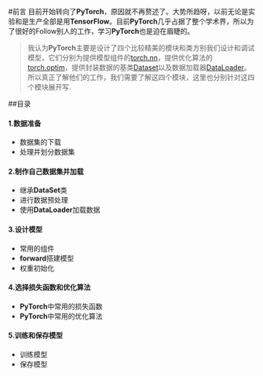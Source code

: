 #前言
目前开始转向了**PyTorch**，原因就不再赘述了。大势所趋呀，以前无论是实验和是生产全部是用**TensorFlow**。目前**PyTorch**几乎占据了整个学术界，所以为了很好的Follow别人的工作，学习**PyTorch**也是迫在眉睫的。
>我认为**PyTorch**主要是设计了四个比较精美的模块和类方别我们设计和调试模型，它们分别为提供模型组件的[torch.nn](https://pytorch.org/docs/stable/nn.html)，提供优化算法的[torch.optim](https://pytorch.org/docs/stable/optim.html)，提供封装数据的基类[Dataset](https://pytorch.org/docs/stable/data.html?highlight=dataset#torch.utils.data.Dataset)以及数据加载器[DataLoader](https://pytorch.org/docs/stable/data.html?highlight=dataloader#torch.utils.data.DataLoader)。所以真正了解他们的工作，我们需要了解这四个模块，这里也分别针对这四个模块展开写.

##目录
#### 1.数据准备

* 数据集的下载
* 处理并划分数据集

#### 2.制作自己数据集并加载
* 继承**DataSet**类
* 进行数据预处理
* 使用**DataLoader**加载数据

#### 3.设计模型
* 常用的组件
* **forward**搭建模型
* 权重初始化

#### 4.选择损失函数和优化算法

* **PyTorch**中常用的损失函数
* **PyTorch**中常用的优化算法 

#### 5.训练和保存模型
* 训练模型
* 保存模型
